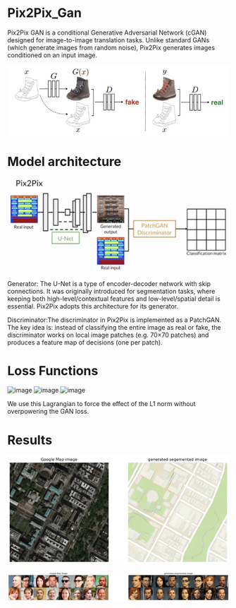 # Pix2Pix_Gan
Pix2Pix GAN is a conditional Generative Adversarial Network (cGAN) designed for image-to-image translation tasks. Unlike standard GANs (which generate images from random noise), Pix2Pix generates images conditioned on an input image.

![](https://github.com/shree180103/Pixel_Gan/blob/main/imgs/Screenshot%202025-09-20%20232123.png)

# Model architecture
![](https://github.com/shree180103/Pixel_Gan/blob/main/imgs/image.png)

Generator: The U-Net is a type of encoder-decoder network with skip connections. It was originally introduced for segmentation tasks, where keeping both high-level/contextual features and low-level/spatial detail is essential. Pix2Pix adopts this architecture for its generator.

Discriminator:The discriminator in Pix2Pix is implemented as a PatchGAN. The key idea is: instead of classifying the entire image as real or fake, the discriminator works on local image patches (e.g. 70×70 patches) and produces a feature map of decisions (one per patch).

# Loss Functions

<img width="1228" height="114" alt="image" src="https://github.com/user-attachments/assets/5942a186-13ed-4380-94cc-ead5d6a2ab1b" />

<img width="678" height="172" alt="image" src="https://github.com/user-attachments/assets/23198d90-0f3f-4656-b85a-6d763896b9ce" />

<img width="779" height="153" alt="image" src="https://github.com/user-attachments/assets/e8405860-b632-4807-b777-5ffc551ed489" />

We use this Lagrangian to force the effect of the L1 norm without overpowering the GAN loss. 

# Results

![scdqcq](./output_satalite%20images.png)

![](https://github.com/shree180103/Pixel_Gan/blob/main/output.png)

